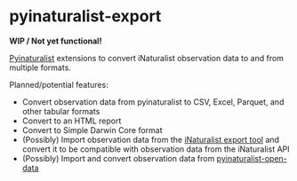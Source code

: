 # pyinaturalist-export

**WIP / Not yet functional!**

[Pyinaturalist](https://github.com/niconoe/pyinaturalist) extensions to convert iNaturalist observation data to and from multiple formats.

Planned/potential features:
* Convert observation data from pyinaturalist to CSV, Excel, Parquet, and other tabular formats
* Convert to an HTML report
* Convert to Simple Darwin Core format
* (Possibly) Import observation data from the [iNaturalist export tool](https://www.inaturalist.org/observations/export) and convert it to be compatible with observation data from the iNaturalist API
* (Possibly) Import and convert observation data from [pyinaturalist-open-data](https://github.com/JWCook/pyinaturalist-open-data)
